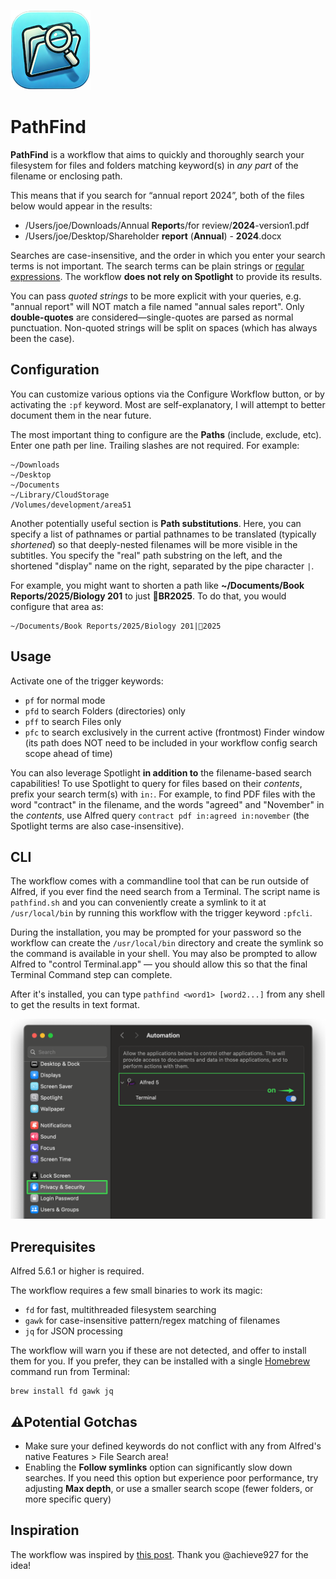 ![](./icon_s.png)

# PathFind

**PathFind** is a workflow that aims to quickly and thoroughly search your filesystem for files and folders matching keyword(s) in *any part* of the filename or enclosing path.

This means that if you search for “annual report 2024”, both of the files below would appear in the results:

- /Users/joe/Downloads/Annual **Report**s/for review/**2024**-version1.pdf
- /Users/joe/Desktop/Shareholder **report** (**Annual**) - **2024**.docx

Searches are case-insensitive, and the order in which you enter your search terms is not important. The search terms can be plain strings or [regular expressions](https://regex101.com/r/QmVP21/1). The workflow **does not rely on Spotlight** to provide its results.

You can pass *quoted strings* to be more explicit with your queries, e.g. "annual report" will NOT match a file named "annual sales report". Only **double-quotes** are considered—single-quotes are parsed as normal punctuation. Non-quoted strings will be split on spaces (which has always been the case).

## Configuration

You can customize various options via the Configure Workflow button, or by activating the `:pf` keyword. Most are self-explanatory, I will attempt to better document them in the near future.

The most important thing to configure are the **Paths** (include, exclude, etc). Enter one path per line. Trailing slashes are not required. For example:

```
~/Downloads
~/Desktop
~/Documents
~/Library/CloudStorage
/Volumes/development/area51
```

Another potentially useful section is **Path substitutions**. Here, you can specify a list of pathnames or partial pathnames to be translated (typically _shortened_) so that deeply-nested filenames will be more visible in the subtitles. You specify the "real" path substring on the left, and the shortened "display" name on the right, separated by the pipe character `|`.

For example, you might want to shorten a path like **~/Documents/Book Reports/2025/Biology 201** to just **📕BR2025**. To do that, you would configure that area as:

```
~/Documents/Book Reports/2025/Biology 201|📕2025
```

## Usage

Activate one of the trigger keywords:
- `pf` for normal mode
- `pfd` to search Folders (directories) only
- `pff` to search Files only
- `pfc` to search exclusively in the current active (frontmost) Finder window (its path does NOT need to be included in your workflow config search scope ahead of time)

You can also leverage Spotlight **in addition to** the filename-based search capabilities! To use Spotlight to query for files based on their *contents*, prefix your search term(s) with `in:`. For example, to find PDF files with the word "contract" in the filename, and the words "agreed" and "November" in the *contents*, use Alfred query `contract pdf in:agreed in:november` (the Spotlight terms are also case-insensitive).

## CLI

The workflow comes with a commandline tool that can be run outside of Alfred, if you ever find the need search from a Terminal. The script name is `pathfind.sh` and you can conveniently create a symlink to it at `/usr/local/bin` by running this workflow with the trigger keyword `:pfcli`.

During the installation, you may be prompted for your password so the workflow can create the `/usr/local/bin` directory and create the symlink so the command is available in your shell. You may also be prompted to allow Alfred to "control Terminal.app" — you should allow this so that the final Terminal Command step can complete.

After it's installed, you can type `pathfind <word1> [word2...]` from any shell to get the results in text format.

![](./enable_automation.png)

## Prerequisites

Alfred 5.6.1 or higher is required.

The workflow requires a few small binaries to work its magic:
- `fd` for fast, multithreaded filesystem searching
- `gawk` for case-insensitive pattern/regex matching of filenames
- `jq` for JSON processing

The workflow will warn you if these are not detected, and offer to install them for you. If you prefer, they can be installed with a single [Homebrew](https://brew.sh/) command run from Terminal:

```
brew install fd gawk jq
```

## ⚠️Potential Gotchas

- Make sure your defined keywords do not conflict with any from Alfred's native Features > File Search area!
- Enabling the **Follow symlinks** option can significantly slow down searches. If you need this option but experience poor performance, try adjusting **Max depth**, or use a smaller search scope (fewer folders, or more specific query)

## Inspiration

The workflow was inspired by [this post](https://www.alfredforum.com/topic/22886-locating-a-document-by-searching-for-words-that-are-in-the-documents-filepath/). Thank you @achieve927 for the idea!
